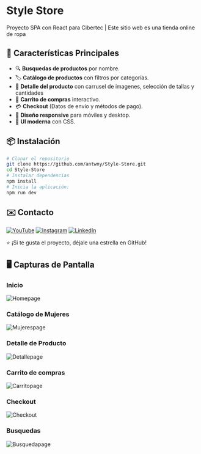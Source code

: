 # Style Store

Proyecto SPA con React para Cibertec | Este sitio web es una tienda online de ropa

## 🚀 Características Principales

- 🔍 **Busquedas de productos** por nombre.
- 🏷️ **Catálogo de productos** con filtros por categorías.
- 📝 **Detalle del producto** con carrusel de imagenes, selección de tallas y cantidades
- 🛒 **Carrito de compras** interactivo.
- 💳 **Checkout** (Datos de envío y métodos de pago).
- 📱 **Diseño responsive** para móviles y desktop.
- 🌈 **UI moderna** con CSS.

## 📦 Instalación

```bash
# Clonar el repositorio
git clone https://github.com/antwny/Style-Store.git
cd Style-Store
# Instalar dependencias
npm install
# Inicia la aplicación:
npm run dev
```
## ✉️ Contacto

[![YouTube](https://img.shields.io/badge/YouTube-FF0000?style=for-the-badge&logo=youtube&logoColor=white)](https://www.youtube.com/@antwny)
[![Instagram](https://img.shields.io/badge/Instagram-E4405F?style=for-the-badge&logo=instagram&logoColor=white)](https://www.instagram.com/antw.ny/)
[![LinkedIn](https://img.shields.io/badge/LinkedIn-0077B5?style=for-the-badge&logo=linkedin&logoColor=white)](https://www.linkedin.com/in/luis-antony-atalaya-benites-b2b16b1ab/)

⭐ ¡Si te gusta el proyecto, déjale una estrella en GitHub!

## 🖥️ Capturas de Pantalla
### Inicio
![Homepage](./src/assets/screenshots/homepage.png)
### Catálogo de Mujeres
![Mujerespage](./src/assets/screenshots/mujerespage.png)
### Detalle de Producto
![Detallepage](./src/assets/screenshots/detallepage.png)
### Carrito de compras
![Carritopage](./src/assets/screenshots/carritopage.png)
### Checkout
![Checkout](./src/assets/screenshots/checkoutpage.png)
### Busquedas
![Busquedapage](./src/assets/screenshots/busquedapage.png)
